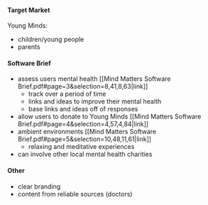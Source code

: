 #### Target Market
Young Minds:
- children/young people
- parents

#### Software Brief
- assess users mental health [[Mind Matters Software Brief.pdf#page=3&selection=8,41,8,63|link]]
	- track over a period of time
	- links and ideas to improve their mental health
	- base links and ideas off of responses
- allow users to donate to Young Minds [[Mind Matters Software Brief.pdf#page=4&selection=4,57,4,84|link]]
- ambient environments [[Mind Matters Software Brief.pdf#page=5&selection=10,48,11,61|link]]
	- relaxing and meditative experiences
- can involve other local mental health charities

#### Other 
- clear branding
- content from reliable sources (doctors)